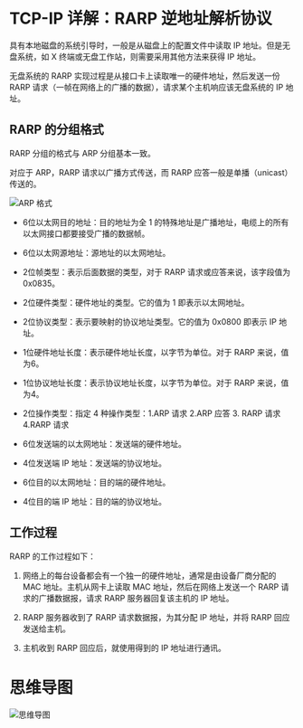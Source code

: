 # TCP-IP 详解：RARP 逆地址解析协议

具有本地磁盘的系统引导时，一般是从磁盘上的配置文件中读取 IP 地址。但是无盘系统，如 X 终端或无盘工作站，则需要采用其他方法来获得 IP 地址。

无盘系统的 RARP 实现过程是从接口卡上读取唯一的硬件地址，然后发送一份 RARP 请求（一帧在网络上的广播的数据），请求某个主机响应该无盘系统的 IP 地址。

## RARP 的分组格式

RARP 分组的格式与 ARP 分组基本一致。

对应于 ARP，RARP 请求以广播方式传送，而 RARP 应答一般是单播（unicast）传送的。

![ARP 格式](https://cnymw.github.io/GolangStudy/docs/img/网络-TCP-IP详解-ARP-格式.png)

- 6位以太网目的地址：目的地址为全 1 的特殊地址是广播地址，电缆上的所有以太网接口都要接受广播的数据帧。

- 6位以太网源地址：源地址的以太网地址。

- 2位帧类型：表示后面数据的类型，对于 RARP 请求或应答来说，该字段值为 0x0835。

- 2位硬件类型：硬件地址的类型。它的值为 1 即表示以太网地址。

- 2位协议类型：表示要映射的协议地址类型。它的值为 0x0800 即表示 IP 地址。

- 1位硬件地址长度：表示硬件地址长度，以字节为单位。对于 RARP 来说，值为6。

- 1位协议地址长度：表示协议地址长度，以字节为单位。对于 RARP 来说，值为4。

- 2位操作类型：指定 4 种操作类型：1.ARP 请求 2.ARP 应答 3. RARP 请求 4.RARP 请求

- 6位发送端的以太网地址：发送端的硬件地址。

- 4位发送端 IP 地址：发送端的协议地址。

- 6位目的以太网地址：目的端的硬件地址。

- 4位目的端 IP 地址：目的端的协议地址。

## 工作过程

RARP 的工作过程如下：

1. 网络上的每台设备都会有一个独一的硬件地址，通常是由设备厂商分配的 MAC 地址。主机从网卡上读取 MAC 地址，然后在网络上发送一个 RARP 请求的广播数据报，请求 RARP 服务器回复该主机的 IP 地址。

2. RARP 服务器收到了 RARP 请求数据报，为其分配 IP 地址，并将 RARP 回应发送给主机。

3. 主机收到 RARP 回应后，就使用得到的 IP 地址进行通讯。

# 思维导图

![思维导图](https://cnymw.github.io/GolangStudy/docs/img/网络-TCP-IP详解-RARP-思维导图.png)
